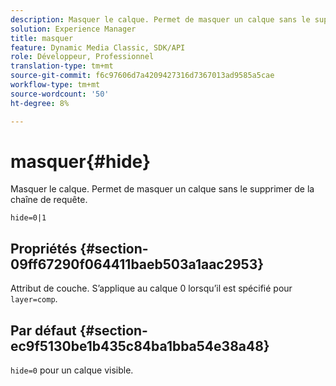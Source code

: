 ```yaml
---
description: Masquer le calque. Permet de masquer un calque sans le supprimer de la chaîne de requête.
solution: Experience Manager
title: masquer
feature: Dynamic Media Classic, SDK/API
role: Développeur, Professionnel
translation-type: tm+mt
source-git-commit: f6c97606d7a4209427316d7367013ad9585a5cae
workflow-type: tm+mt
source-wordcount: '50'
ht-degree: 8%

---
```



# masquer{#hide}

Masquer le calque. Permet de masquer un calque sans le supprimer de la chaîne de requête.

`hide=0|1`

## Propriétés {#section-09ff67290f064411baeb503a1aac2953}

Attribut de couche. S’applique au calque 0 lorsqu’il est spécifié pour `layer=comp`.

## Par défaut {#section-ec9f5130be1b435c84ba1bba54e38a48}

`hide=0` pour un calque visible.
